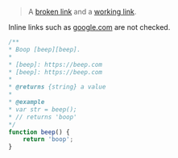 > A [broken link][broken-link] and a [working link][working-link].

Inline links such as [google.com](http://wrong-google-url.com) are not checked.

```javascript
/**
* Boop [beep][beep].
*
* [beep]: https://beep.com
* [beep]: https://beep.com
*
* @returns {string} a value
*
* @example
* var str = beep();
* // returns 'boop'
*/
function beep() {
    return 'boop';
}
```

[broken-link]: https://this-link-is-broken.com

[working-link]: https://github.com

[skipped-link]: https://github.com/stdlib-js/stdlib/tree/develop/lib/node_modules/%40stdlib/regexp/basename

[npm-code-of-conduct]: https://www.npmjs.com/policies/conduct

[git-history]: https://github.com/stdlib-js/stdlib/commits/master/CODE_OF_CONDUCT.md